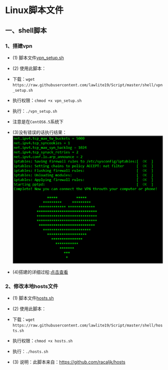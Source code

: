 Linux脚本文件
====================
## 一、shell脚本
### 1、搭建vpn
- (1) 脚本文件[vpn_setup.sh](/shell/vpn_setup.sh)
- (2) 使用此脚本：
 - 下载：`wget https://raw.githubusercontent.com/lawlite19/Script/master/shell/vpn_setup.sh`
 - 执行权限：`chmod +x vpn_setup.sh`
 - 执行：`./vpn_setup.sh`
 - 注意是在`CentOS6.5`系统下

- (3)没有错误的话执行结果：
![enter description here][1]

- (4)搭建的详细过程:[点击查看](/shell)

### 2、修改本地hosts文件
- (1) 脚本文件[hosts.sh](/shell/hosts.sh)
- (2) 使用此脚本：
 - 下载：`wget https://raw.githubusercontent.com/lawlite19/Script/master/shell/hosts.sh`
 - 执行权限：`chmod +x hosts.sh`
 - 执行：`./hosts.sh`
- (3) 说明：此脚本来自：https://github.com/racaljk/hosts


  [1]: shell/images/vpn_setup_01.png "vpn_setup_01.png"